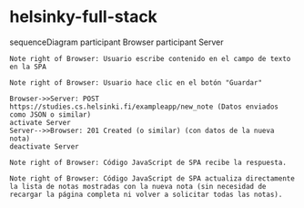 # helsinky-full-stack

sequenceDiagram
    participant Browser
    participant Server

    Note right of Browser: Usuario escribe contenido en el campo de texto en la SPA

    Note right of Browser: Usuario hace clic en el botón "Guardar"

    Browser->>Server: POST https://studies.cs.helsinki.fi/exampleapp/new_note (Datos enviados como JSON o similar)
    activate Server
    Server-->>Browser: 201 Created (o similar) (con datos de la nueva nota)
    deactivate Server

    Note right of Browser: Código JavaScript de SPA recibe la respuesta.

    Note right of Browser: Código JavaScript de SPA actualiza directamente la lista de notas mostradas con la nueva nota (sin necesidad de recargar la página completa ni volver a solicitar todas las notas).
